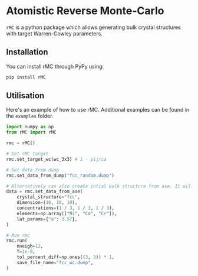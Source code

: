 # Atomistic Reverse Monte-Carlo 
``rMC`` is a python package which allows generating bulk crystal structures with target Warren-Cowley parameters. 

## Installation 
You can install rMC through PyPy using:
```bash
pip install rMC
```
## Utilisation 
Here's an example of how to use rMC. Additional examples can be found in the ``examples`` folder.  

```python 
import numpy as np
from rMC import rMC

rmc = rMC()

# Set rMC target
rmc.set_target_wc(wc_3x3) # 1 - pij/ca

# Set data from dump
rmc.set_data_from_dump("fcc_random.dump")

# Alternatively can also create intial bulk structure from ase. It will randomly place the chosen elements on the lattice, respecting the given concentrations
data = rmc.set_data_from_ase(
    crystal_structure="fcc",
    dimension=(10, 10, 10),
    concentrations=(1 / 3, 1 / 3, 1 / 3),
    elements=np.array(["Ni", "Co", "Cr"]),
    lat_params={"a": 3.57},
)

# Run rmc
rmc.run(
    nneigh=12,
    T=1e-9,
    tol_percent_diff=np.ones((3, 3)) * 1,
    save_file_name="fcc_wc.dump",
)
```
